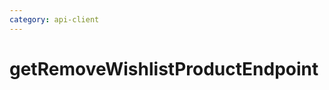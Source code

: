 ```yaml
---
category: api-client
---
```


# getRemoveWishlistProductEndpoint

<!-- PLACEHOLDER_DESCRIPTION -->


